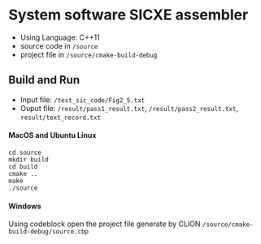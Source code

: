 System software SICXE assembler
===
* Using Language: C++11
* source code  in `/source`
* project file in `/source/cmake-build-debug`

## Build and Run



* Input file: `/test_sic_code/Fig2_5.txt`
* Ouput file: `/result/pass1_result.txt`, `/result/pass2_result.txt`, `result/text_record.txt`


#### MacOS and Ubuntu Linux
``` linux
cd source
mkdir build
cd build
cmake ..
make
./source
```
#### Windows
Using codeblock open the project file generate by CLION
`/source/cmake-build-debug/source.cbp`



